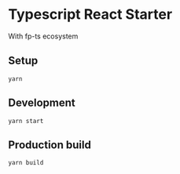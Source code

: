 # Typescript React Starter

With fp-ts ecosystem

## Setup

```
yarn
```

## Development

```
yarn start
```

## Production build

```
yarn build
```
